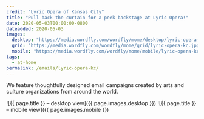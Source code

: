 ```yaml
---
credit: "Lyric Opera of Kansas City"
title: "Pull back the curtain for a peek backstage at Lyric Opera!"
date: 2020-05-03T00:00:00-0800
dateadded: 2020-05-03
images:
  desktop: "https://media.wordfly.com/wordfly/mome/desktop/lyric-opera-kc.jpg"
  grid: "https://media.wordfly.com/wordfly/mome/grid/lyric-opera-kc.jpg"
  mobile: "https://media.wordfly.com/wordfly/mome/mobile/lyric-opera-kc.jpg"
tags:
  - at-home
permalink: /emails/lyric-opera-kc/
---
```

We feature thoughtfully designed email campaigns created by arts and culture organizations from around the world.

![{{ page.title }} – desktop view]({{ page.images.desktop }})
![{{ page.title }} – mobile view]({{ page.images.mobile }})
